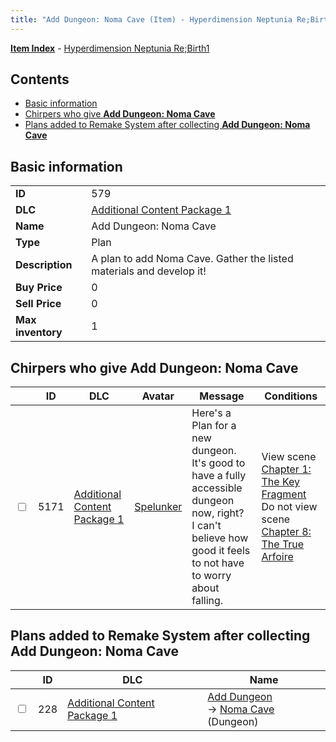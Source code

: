 ```yaml
---
title: "Add Dungeon: Noma Cave (Item) - Hyperdimension Neptunia Re;Birth1"
---
```


[**Item Index**](/neptunia/rb1/item/index.html) - [Hyperdimension Neptunia Re;Birth1](/neptunia/rb1)

## Contents

- [Basic information](#basic-information)
- [Chirpers who give **Add Dungeon: Noma Cave**](#chirpers-who-give-add-dungeon-noma-cave)
- [Plans added to Remake System after collecting **Add Dungeon: Noma Cave**](#plans-added-to-remake-system-after-collecting-add-dungeon-noma-cave)

## Basic information

|   |   |
| -- | -- |
| **ID** | 579 |
| **DLC** | [Additional Content Package 1](/neptunia/rb1/dlc/10-pack1.html) |
| **Name** | Add Dungeon: Noma Cave |
| **Type** | Plan |
| **Description** | A plan to add Noma Cave. Gather the listed materials and develop it! |
| **Buy Price** | 0 |
| **Sell Price** | 0 |
| **Max inventory** | 1 |


## Chirpers who give **Add Dungeon: Noma Cave**

|    | ID | DLC | Avatar | Message | Conditions |
| -- | -- | --- | ------ | ------- | ---------- |
| <input type="checkbox" id="rb1-chirper-event-10-5171" class="trackbox" /> | 5171 | [Additional Content Package 1](/neptunia/rb1/dlc/10-pack1.html) | [Spelunker](/neptunia/rb1/undefined/1-244-spelunker.html) | Here's a Plan for a new dungeon.<br />It's good to have a fully accessible dungeon now, right?<br />I can't believe how good it feels to not have to worry about falling. | View scene [Chapter 1: The Key Fragment](/neptunia/rb1/scene/1-117-chapter-1-the-key-fragment.html)<br />Do not view scene [Chapter 8: The True Arfoire](/neptunia/rb1/scene/1-807-chapter-8-the-true-arfoire.html) |


## Plans added to Remake System after collecting **Add Dungeon: Noma Cave**

|    | ID | DLC | Name |
| -- | -- | --- | ---- |
| <input type="checkbox" id="rb1-remake-10-228" class="trackbox" /> | 228 | [Additional Content Package 1](/neptunia/rb1/dlc/10-pack1.html) | [Add Dungeon](/neptunia/rb1/remake/10-228-add-dungeon.html)<br /> → [Noma Cave](/neptunia/rb1/dungeon/10-127-noma-cave.html) (Dungeon) |
